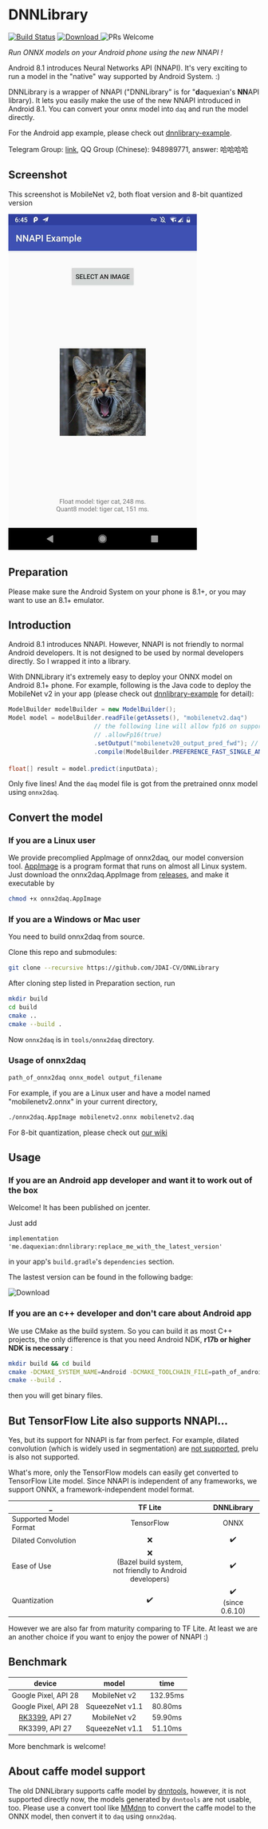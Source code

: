 # DNNLibrary

[![Build Status](https://travis-ci.com/JDAI-CV/DNNLibrary.svg?branch=master)](https://travis-ci.com/JDAI-CV/DNNLibrary)
[![Download](https://api.bintray.com/packages/daquexian566/maven/dnnlibrary/images/download.svg) ](https://bintray.com/daquexian566/maven/dnnlibrary/_latestVersion)
![PRs Welcome](https://img.shields.io/badge/PRs-welcome-brightgreen.svg?style=flat-square)

*Run ONNX models on your Android phone using the new NNAPI !*

Android 8.1 introduces Neural Networks API (NNAPI). It's very exciting to run a model in the "native" way supported by Android System. :)

DNNLibrary is a wrapper of NNAPI ("DNNLibrary" is for "**d**aquexian's **NN**API library). It lets you easily make the use of the new NNAPI introduced in Android 8.1. You can convert your onnx model into `daq` and run the model directly. 

For the Android app example, please check out [dnnlibrary-example](https://github.com/daquexian/dnnlibrary-example).

Telegram Group: [link](https://t.me/joinchat/DjMsYRBe0UtG6OZsYes5KQ), QQ Group (Chinese): 948989771, answer: 哈哈哈哈

## Screenshot

This screenshot is MobileNet v2, both float version and 8-bit quantized version

![Screenshot image mobilenetv2](images/screenshot_quant8.png)

## Preparation

Please make sure the Android System on your phone is 8.1+, or you may want to use an 8.1+ emulator.

## Introduction

Android 8.1 introduces NNAPI. However, NNAPI is not friendly to normal Android developers. It is not designed to be used by normal developers directly. So I wrapped it into a library.

With DNNLibrary it's extremely easy to deploy your ONNX model on Android 8.1+ phone. For example, following is the Java code to deploy the MobileNet v2 in your app (please check out [dnnlibrary-example](https://github.com/daquexian/dnnlibrary-example) for detail):

```Java
ModelBuilder modelBuilder = new ModelBuilder();
Model model = modelBuilder.readFile(getAssets(), "mobilenetv2.daq")
                        // the following line will allow fp16 on supported devices, bringing speed boost. It is only available on Android P, see https://www.anandtech.com/show/13503/the-mate-20-mate-20-pro-review/4 for a detailed benchmark
                        // .allowFp16(true)
                        .setOutput("mobilenetv20_output_pred_fwd"); // The output name is from the onnx model
                        .compile(ModelBuilder.PREFERENCE_FAST_SINGLE_ANSWER);

float[] result = model.predict(inputData);
```

Only five lines! And the `daq` model file is got from the pretrained onnx model using `onnx2daq`.

## Convert the model

### If you are a Linux user

We provide precomplied AppImage of onnx2daq, our model conversion tool. [AppImage](https://appimage.org/) is a program format that runs on almost all Linux system. Just download the onnx2daq.AppImage from [releases](https://github.com/JDAI-CV/DNNLibrary/releases), and make it executable by

```bash
chmod +x onnx2daq.AppImage
```

### If you are a Windows or Mac user

You need to build onnx2daq from source.

Clone this repo and submodules:

```bash
git clone --recursive https://github.com/JDAI-CV/DNNLibrary
```

After cloning step listed in Preparation section, run
```bash
mkdir build
cd build
cmake ..
cmake --build .
```

Now `onnx2daq` is in `tools/onnx2daq` directory. 

### Usage of onnx2daq

```bash
path_of_onnx2daq onnx_model output_filename
```

For example, if you are a Linux user and have a model named "mobilenetv2.onnx" in your current directory,
```bash
./onnx2daq.AppImage mobilenetv2.onnx mobilenetv2.daq
```

For 8-bit quantization, please check out [our wiki](https://github.com/JDAI-CV/DNNLibrary/wiki/Quantization)

## Usage

### If you are an Android app developer and want it to work out of the box

Welcome! It has been published on jcenter.

Just add

```
implementation 'me.daquexian:dnnlibrary:replace_me_with_the_latest_version'
```

in your app's `build.gradle`'s `dependencies` section. 

The lastest version can be found in the following badge:

![Download](https://api.bintray.com/packages/daquexian566/maven/dnnlibrary/images/download.svg) 

### If you are an c++ developer and don't care about Android app

We use CMake as the build system. So you can build it as most C++ projects, the only difference is that you need Android NDK, **r17b or higher NDK is necessary** :

```bash
mkdir build && cd build
cmake -DCMAKE_SYSTEM_NAME=Android -DCMAKE_TOOLCHAIN_FILE=path_of_android_ndk/build/cmake/android.toolchain.cmake -DANDROID_CPP_FEATURES=exceptions -DANDROID_PLATFORM=replace_me_with_android-28_or_android-27 -DANDROID_ABI=arm64-v8a 
cmake --build .
```

then you will get binary files.

## But TensorFlow Lite also supports NNAPI...

Yes, but its support for NNAPI is far from perfect. For example, dilated convolution (which is widely used in segmentation) are [not supported](https://github.com/tensorflow/tensorflow/blob/da7b71f67147ff4795c5c0168d1f225ba2b4b522/tensorflow/lite/delegates/nnapi/nnapi_delegate.cc#L463), prelu is also not supported. 

What's more, only the TensorFlow models can easily get converted to TensorFlow Lite model. Since NNAPI is independent of any frameworks, we support ONNX, a framework-independent model format.

_ | TF Lite | DNNLibrary
--- |:---:|:---:
Supported Model Format | TensorFlow | ONNX
Dilated Convolution | ❌ | ✔️
Ease of Use | ❌ <br/>(Bazel build system,<br/>not friendly to Android developers) | ✔️ 
Quantization | ✔️ | ✔️ <br/> (since 0.6.10)

However we are also far from maturity comparing to TF Lite. At least we are an another choice if you want to enjoy the power of NNAPI :)

## Benchmark

device | model | time
:---:|:---:|:---:
Google Pixel, API 28 | MobileNet v2 | 132.95ms
Google Pixel, API 28 | SqueezeNet v1.1 | 80.80ms
[RK3399](http://en.t-firefly.com/news/info/index/id/516.html), API 27 | MobileNet v2 | 59.90ms
RK3399, API 27 | SqueezeNet v1.1 | 51.10ms

More benchmark is welcome!

## About caffe model support

The old DNNLibrary supports caffe model by [dnntools](https://github.com/daquexian/dnntools), however, it is not supported directly now, the models generated by `dnntools` are not usable, too. Please use a convert tool like [MMdnn](https://github.com/Microsoft/MMdnn) to convert the caffe model to the ONNX model, then convert it to `daq` using `onnx2daq`.
